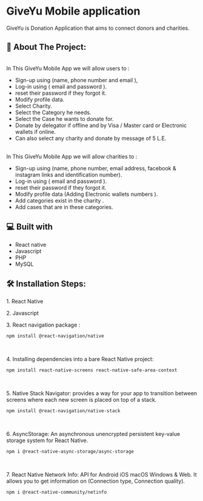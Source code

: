 <h1  id="title">GiveYu Mobile application </h1>

<p id="description">GiveYu is Donation Application that aims to connect donors and charities.</p>

  
  
<h2>🧐 About The Project:</h2>
<br>
In This GiveYu Mobile App we will allow users to :

*   Sign-up using (name, phone number and email ),
*   Log-in using ( email and password ).
*   reset their password if they forgot it.
*   Modify profile data.
*   Select Charity.
*   Select the Category he needs.
*   Select the Case he wants to donate for.
*   Donate by delegator if offline and by Visa / Master card or Electronic wallets if online.
*   Can also select any charity and donate by message of 5 L.E.
<br>
In This GiveYu Mobile App we will allow charities to :

*   Sign-up using (name, phone number, email address, facebook & instagram links and identification number).
*   Log-in using ( email and password ).
*   reset their password if they forgot it.
*   Modify profile data (Adding Electronic wallets numbers ).
*   Add categories exist in the charity .
*   Add cases that are in these categories.



<h2>💻 Built with</h2>


*   React native
*   Javascript
*   PHP
*   MySQL


<h2>🛠️ Installation Steps:</h2>

<p>1. React Native</p>

<p>2. Javascript</p>



<p>3. React navigation package :</p>

```
npm install @react-navigation/native
```
<br>
<p>4. Installing dependencies into a bare React Native project:</p>

```
npm install react-native-screens react-native-safe-area-context
```
<br>

<p>5. Native Stack Navigator: provides a way for your app to transition between screens where each new screen is placed on top of a stack.</p>

```
npm install @react-navigation/native-stack
```
<br>
<p>6. AsyncStorage: An asynchronous unencrypted persistent key-value storage system for React Native.</p>

```
npm i @react-native-async-storage/async-storage
```
<br>
<p>7. React Native Network Info: API for Android iOS macOS Windows &amp; Web. It allows you to get information on (Connection type,  Connection quality).</p>

```
npm i @react-native-community/netinfo
```
